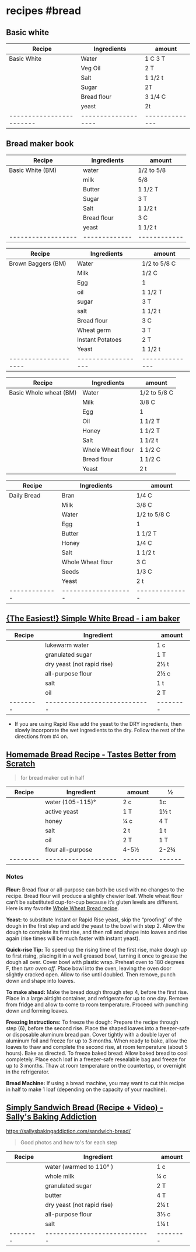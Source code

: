 # recipes #bread 

## Basic white

| Recipe                 | Ingredients       | amount       |
| ---------------------- | ----------------- | ------------ |
| Basic White            | Water             | 1 C 3 T      |
|                        | Veg Oil           | 2 T          |
|                        | Salt              | 1 1/2 t      |
|                        | Sugar             | 2T           |
|                        | Bread flour       | 3 1/4 C      |
|                        | yeast             | 2t           |
|------------------------|-------------------|--------------|

## Bread maker book
| Recipe           | Ingredients | amount     |
|------------------|-------------|------------|
| Basic White (BM) | water       | 1/2 to 5/8 |
|                  | milk        | 5/8        |
|                  | Butter      | 1 1/2 T    |
|                  | Sugar       | 3 T        |
|                  | Salt        | 1 1/2 t    |
|                  | Bread flour | 3 C        |
|                  | yeast       | 1 1/2 t    |
|------------------|-------------|------------|

| Recipe             | Ingredients      | amount       |
|--------------------|------------------|--------------|
| Brown Baggers (BM) | Water            | 1/2 to 5/8 C |
|                    | Milk             | 1/2 C        |
|                    | Egg              | 1            |
|                    | oil              | 1 1/2 T      |
|                    | sugar            | 3 T          |
|                    | salt             | 1 1/2 t      |
|                    | Bread flour      | 3 C          |
|                    | Wheat germ       | 3 T          |
|                    | Instant Potatoes | 2 T          |
|                    | Yeast            | 1 1/2 t      |
|--------------------|------------------|--------------|

| Recipe                 | Ingredients       | amount       |
|------------------------|-------------------|--------------|
| Basic Whole wheat (BM) | Water             | 1/2 to 5/8 C |
|                        | Milk              | 3/8 C        |
|                        | Egg               | 1            |
|                        | Oil               | 1 1/2 T      |
|                        | Honey             | 1 1/2 T      |
|                        | Salt              | 1 1/2 t      |
|                        | Whole Wheat flour | 1 1/2 C      |
|                        | Bread flour       | 1 1/2 C      |
|                        | Yeast             | 2 t          |


| Recipe      | Ingredients       | amount       |
|-------------|-------------------|--------------|
| Daily Bread | Bran              | 1/4 C        |
|             | Milk              | 3/8 C        |
|             | Water             | 1/2 to 5/8 C |
|             | Egg               | 1            |
|             | Butter            | 1 1/2 T      |
|             | Honey             | 1/4 C        |
|             | Salt              | 1 1/2 t      |
|             | Whole Wheat flour | 3 C          |
|             | Seeds             | 1/3 C        |
|             | Yeast             | 2 t          |
|-------------|-------------------|--------------|

## [{The Easiest!} Simple White Bread - i am baker](https://iambaker.net/white-bread-recipe/)

| Recipe | Ingredient                 | amount |
|--------|----------------------------|--------|
|        | lukewarm water             | 1 c    |
|        | granulated sugar           | 1 T    |
|        | dry yeast (not rapid rise) | 2½ t   |
|        | all-purpose flour          | 2½ c   |
|        | salt                       | 1 t    |
|        | oil                        | 2 T    |
|--------|----------------------------|--------|

* If you are using Rapid Rise add the yeast to the DRY ingredients, then slowly incorporate the wet ingredients to the dry. Follow the rest of the directions from #4 on. 

## [Homemade Bread Recipe - Tastes Better from Scratch](https://tastesbetterfromscratch.com/bread-recipe/ "Homemade Bread Recipe - Tastes Better from Scratch")

> for bread maker cut in half

| Recipe | Ingredient        | amount | ½    |
|--------|-------------------|--------|------|
|        | water (105-115)°  | 2 c    | 1c   |
|        | active yeast      | 1 T    | 1½ t |
|        | honey             | ¼ c    | 4 T  |
|        | salt              | 2 t    | 1 t  |
|        | oil               | 2 T    | 1 T  |
|        | flour all-purpose | 4-5½   | 2-2¾ |
|--------|-------------------|--------|------|

### Notes

**Flour:** Bread flour or all-purpose can both be used with no changes to the recipe. Bread flour will produce a slightly chewier loaf. Whole wheat flour can’t be substituted cup-for-cup because it’s gluten levels are different. Here is my favorite [Whole Wheat Bread recipe](https://tastesbetterfromscratch.com/honey-whole-wheat-bread/).

**Yeast:** to substitute Instant or Rapid Rise yeast, skip the “proofing” of the dough in the first step and add the yeast to the bowl with step 2. Allow the dough to complete its first rise, and then roll and shape into loaves and rise again (rise times will be much faster with instant yeast). 

**Quick-rise Tip:** To speed up the rising time of the first rise, make dough up to first rising, placing it in a well greased bowl, turning it once to grease the dough all over. Cover bowl with plastic wrap. Preheat oven to 180 degrees F, then *turn oven off.* Place bowl into the oven, leaving the oven door slightly cracked open. Allow to rise until doubled. Then remove, punch down and shape into loaves.

**To make ahead:** Make the bread dough through step 4, before the first rise. Place in a large airtight container, and refrigerate for up to one day. Remove from fridge and allow to come to room temperature. Proceed with punching down and forming loaves.

**Freezing Instructions:**
To freeze the dough: Prepare the recipe through step (6), before the second rise. Place the shaped loaves into a freezer-safe or disposable aluminum bread pan. Cover tightly with a double layer of aluminum foil and freeze for up to 3 months. When ready to bake, allow the loaves to thaw and complete the second rise, at room temperature (about 5 hours). Bake as directed.
To freeze baked bread: Allow baked bread to cool completely. Place each loaf in a freezer-safe resealable bag and freeze for up to 3 months. Thaw at room temperature on the countertop, or overnight in the refrigerator.

**Bread Machine:** If using a bread machine, you may want to cut this recipe in half to make 1 loaf (depending on the capacity of your machine).


## [Simply Sandwich Bread (Recipe + Video) - Sally's Baking Addiction](https://sallysbakingaddiction.com/sandwich-bread/ "Simply Sandwich Bread (Recipe + Video) - Sally's Baking Addiction")

https://sallysbakingaddiction.com/sandwich-bread/

> Good photos and how to's for each step

| Recipe | Ingredient                 | amount |
|--------|----------------------------|--------|
|        | water (warmed to 110° )    | 1 c    |
|        | whole milk                 | ¼ c    |
|        | granulated sugar           | 2 T    |
|        | butter                     | 4 T    |
|        | dry yeast (not rapid rise) | 2¼ t   |
|        | all-purpose flour          | 3⅓ c  |
|        | salt                       | 1¼ t   |
|--------|----------------------------|--------|


